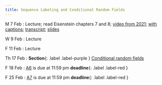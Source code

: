 ```yaml
---
title: Sequence Labeling and Conditional Random Fields
---
```


M 7 Feb
: Lecture; read Eisenstein chapters 7 and 8; [video from 2021](https://drive.google.com/file/d/1NeLhUxWBBbUSeC5oyz0krxppzlG_OB5V/view?usp=sharing); [with captions](https://drive.google.com/file/d/1uyoeC80ynsVmXjEl2hFZZDWQWHXI8kjF/view?usp=sharing); [transcript](https://drive.google.com/file/d/1G3Ox7tIrjQN9LEV4VX2UL3-lp1VSMANI/view?usp=sharing); [slides](https://drive.google.com/file/d/1eH4OzFMStk1svUZM-8Iiyssb0kOsDrBb/view?usp=sharing) 

W 9 Feb
: Lecture

F 11 Feb
: Lecture

Th 17 Feb
: **Section**{: .label .label-purple } [Conditional random fields](#)

F 18 Feb
: [A6](assets/docs/A6.pdf) is due at 11:59 pm **deadline**{: .label .label-red }

F 25 Feb
: [A7](assets/docs/A7.pdf) is due at 11:59 pm **deadline**{: .label .label-red }


